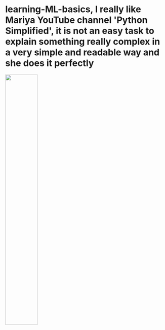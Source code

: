 # learning-ML-basics, I really like Mariya YouTube channel 'Python Simplified', it is not an easy task to explain something really complex in a very simple and readable way and she does it perfectly
<img src="https://github.com/mArcinUci/learning-ML-basics/assets/102475899/48b8cd37-e5cd-4d64-b5a6-dfb32d7c2bf3" width="45%"></img> 
